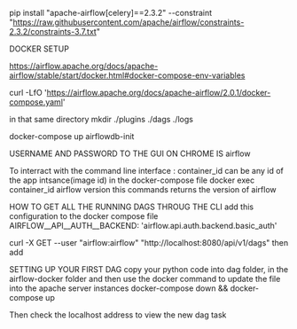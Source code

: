 pip install "apache-airflow[celery]==2.3.2" --constraint "https://raw.githubusercontent.com/apache/airflow/constraints-2.3.2/constraints-3.7.txt"

DOCKER SETUP

https://airflow.apache.org/docs/apache-airflow/stable/start/docker.html#docker-compose-env-variables

curl -LfO 'https://airflow.apache.org/docs/apache-airflow/2.0.1/docker-compose.yaml'

in that same directory
mkdir ./plugins ./dags ./logs

docker-compose up airflowdb-init

USERNAME AND PASSWORD TO THE GUI ON CHROME IS airflow

To interract with the command line interface :
container_id can be any id of the app intsance(image id) in the docker-compose file 
docker exec container_id airflow version
this commands returns the version of airflow


HOW TO GET ALL THE RUNNING DAGS THROUG THE CLI
add this configuration to the docker compose file
AIRFLOW__API__AUTH__BACKEND: 'airflow.api.auth.backend.basic_auth'

curl -X GET --user "airflow:airflow" "http://localhost:8080/api/v1/dags"
then add 


SETTING UP YOUR FIRST DAG
copy your python code into dag folder, in the airflow-docker folder
and then use the docker command to update the file into the apache server instances
docker-compose down && docker-compose up

Then check the localhost address to view the new dag task
